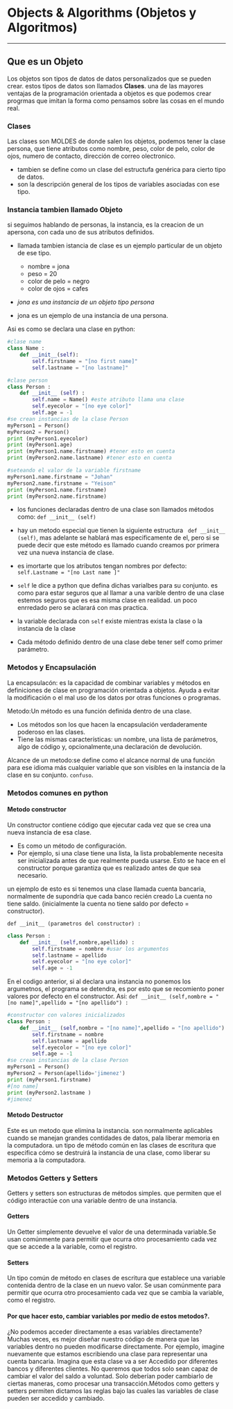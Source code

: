 # Objects & Algorithms (Objetos y Algoritmos)
---





## Que es un Objeto

Los objetos son tipos de datos de datos personalizados que se pueden crear.
estos tipos de datos son llamados **Clases**.
una de las mayores ventajas de la programación orientada a objetos es que podemos crear progrmas que imitan la forma como pensamos sobre las cosas en el mundo real.

### Clases
Las clases son MOLDES de donde salen los objetos,
podemos tener la clase persona, que tiene atributos como nombre, peso, color de pelo, color de ojos, numero de contacto, dirección de correo olectronico. 
* tambien se define como un clase del estructufa genérica para cierto tipo de datos.
* son la descripción general de los tipos de variables asociadas con ese tipo.

### Instancia tambien llamado Objeto

si seguimos hablando de personas, la instancia, es la creacion de un apersona, con cada uno de sus atributos definidos.


* llamada tambien istancia de clase es un ejemplo particular de un objeto de ese tipo.
  * nombre = jona
  * peso = 20
  * color de pelo = negro
  * color de ojos = cafes

* *jona es una instancia de un objeto tipo persona*
* jona es un ejemplo de una instancia de una persona.

Asi es como se declara una clase en python:

```python
#clase name
class Name :
    def __init__(self):
        self.firstname = "[no first name]"
        self.lastname = "[no lastname]"

#clase person
class Person :
    def __init__ (self) :
        self.name = Name() #este atributo llama una clase
        self.eyecolor = "[no eye color]"
        self.age = -1
#se crean instancias de la clase Person
myPerson1 = Person()
myPerson2 = Person()
print (myPerson1.eyecolor)
print (myPerson1.age)
print (myPerson1.name.firstname) #tener esto en cuenta
print (myPerson2.name.lastname) #tener esto en cuenta

#seteando el valor de la variable firstname 
myPerson1.name.firstname = "Johan"
myPerson2.name.firstname = "Yeison"
print (myPerson1.name.firstname)
print (myPerson2.name.firstname)

```

*  los funciones declaradas dentro de una clase son llamados métodos como: `def __init__ (self)`

* hay un metodo especial que tienen la siguiente estructura ` def __init__ (self)`, mas adelante se hablará mas especificamente de el, pero si se puede decir que este método es llamado cuando creamos por primera vez una nueva instancia de clase.

*  es imortarte que los atributos tengan nombres por defecto: `self.Lastname = "[no Last name ]"`

* `self` le dice a python que defina dichas varialbes para su conjunto. es como para estar seguros que al  llamar a una varible dentro de una clase estemos seguros que es esa misma clase en realidad. un poco enrredado pero se aclarará con mas practica.

* la variable declarada con `self` existe mientras exista la clase o la instancia de la clase
* Cada método definido dentro de una clase
debe tener self como primer parámetro.

### Metodos y Encapsulación
La encapsulacón: es la capacidad de combinar variables y métodos en definiciones de clase en programación orientada a objetos. Ayuda a evitar la modificación o el mal uso de los datos por otras funciones o programas.

Metodo:Un método es una función definida dentro de una clase.

* Los métodos son los que hacen la encapsulación
verdaderamente poderoso en las clases.
* Tiene las mismas características: un nombre,
una lista de parámetros, algo de código y, opcionalmente,una declaración de devolución.

Alcance de un metodo:se define como el alcance normal de una función para ese idioma más cualquier variable que son visibles en la instancia de la clase en su conjunto. `confuso`.



### Metodos comunes en python

#### Metodo constructor
Un constructor contiene código que
ejecutar cada vez que se crea una nueva instancia de esa clase.
* Es como un método de configuración.
* Por ejemplo, si una clase tiene una lista,
la lista probablemente necesita ser inicializada
antes de que realmente pueda usarse.
Esto se hace en el constructor porque garantiza que es realizado antes de que sea necesario.

un ejemplo de esto es si tenemos una clase  llamada cuenta bancaria, normalmente de supondría que cada banco recién creado La cuenta no tiene saldo. (inicialmente la cuenta no tiene saldo por defecto = constructor).

`def __init__ (parametros del constructor) :`

```python
class Person :
    def __init__ (self,nombre,apellido) :
        self.firstname = nombre #usar los argumentos
        self.lastname = apellido
        self.eyecolor = "[no eye color]"
        self.age = -1
```
En el codigo anterior, si al declara una instancia no ponemos los argumetnos, el programa se detendra, es por esto que se recomiento poner valores por defecto en el constructor. Asi:
`def __init__ (self,nombre = "[no name]",apellido = "[no apellido") :`
```python
#constructor con valores inicializados
class Person :
    def __init__ (self,nombre = "[no name]",apellido = "[no apellido") :
        self.firstname = nombre
        self.lastname = apellido
        self.eyecolor = "[no eye color]"
        self.age = -1
#se crean instancias de la clase Person
myPerson1 = Person()
myPerson2 = Person(apellido='jimenez')
print (myPerson1.firstname) 
#[no name]
print (myPerson2.lastname )
#jimenez
```


#### Metodo Destructor
Este es un metodo que elimina la instancia. son normalmente aplicables cuando se manejan grandes contidades de datos, pala liberar memoria en la computadora.
un tipo de método común en las clases de escritura que especifica cómo se destruirá la instancia de una clase, como liberar su memoria a la computadora.


### Metodos Getters y Setters

Getters y setters son estructuras de métodos simples. que permiten que el código interactúe con una variable dentro de una instancia.

#### Getters

Un Getter simplemente devuelve el valor de una determinada variable.Se usan comúnmente para permitir que ocurra otro procesamiento cada vez que se accede a la variable, como el registro.


#### Setters
Un tipo común de método en clases de escritura que establece una variable contenida dentro de la clase en un nuevo valor. Se usan comúnmente
para permitir que ocurra otro procesamiento cada vez que se cambia la variable, como el registro.

#### Por que hacer esto, cambiar variables por medio de estos metodos?.

¿No podemos acceder directamente a esas variables directamente?
Muchas veces, es mejor diseñar nuestro código de manera que las variables dentro no pueden modificarse directamente.
Por ejemplo, imagine nuevamente que estamos escribiendo una clase para representar una cuenta bancaria.
Imagina que esta clase va a ser
Accedido por diferentes bancos y diferentes clientes. No queremos que todos solo sean
capaz de cambiar el valor del saldo a voluntad.
Solo deberían poder cambiarlo de ciertas maneras,
como procesar una transacción.Métodos como getters y setters permiten dictamos las reglas bajo las cuales las variables de clase pueden
ser accedido y cambiado.

